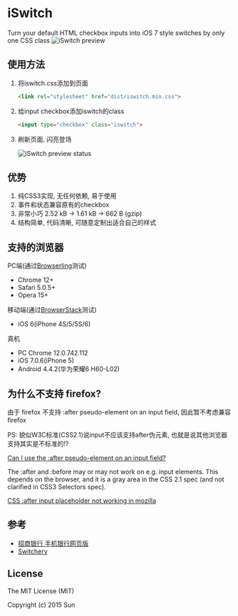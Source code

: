 # iSwitch
Turn your default HTML checkbox inputs into iOS 7 style switches by only one CSS class
![iSwitch preview](http://ufologist.github.io/iswitch/images/iswitch.gif "iSwitch preview")

## 使用方法
1. 将iswitch.css添加到页面
    
    ```html
    <link rel="stylesheet" href="dist/iswitch.min.css">
    ```
2. 给input checkbox添加iswitch的class
    
    ```html
    <input type="checkbox" class="iswitch">
    ```
3. 刷新页面, 闪亮登场
    
    ![iSwitch preview status](http://ufologist.github.io/iswitch/images/iswitch-preview-status.png "iSwitch preview status")

## 优势
1. 纯CSS3实现, 无任何依赖, 易于使用
2. 事件和状态兼容原有的checkbox
3. 非常小巧 2.52 kB → 1.61 kB → 662 B (gzip)
4. 结构简单, 代码清晰, 可随意定制出适合自己的样式

## 支持的浏览器
PC端(通过[Browserling](https://browserling.com)测试)
* Chrome 12+
* Safari 5.0.5+
* Opera 15+

移动端(通过[BrowserStack](http://www.browserstack.com/screenshots/b81dd1a9ed15689ba9dfb8174eaac189938b4977)测试)
* iOS 6(iPhone 4S/5/5S/6)

真机
* PC Chrome 12.0.742.112
* iOS 7.0.6(iPhone 5)
* Android 4.4.2(华为荣耀6 H60-L02)

## 为什么不支持 firefox?
由于 firefox 不支持 :after pseudo-element on an input field, 因此暂不考虑兼容 firefox


PS: 貌似W3C标准(CSS2.1)说input不应该支持after伪元素, 也就是说其他浏览器支持其实是不标准的!?

[Can I use the :after pseudo-element on an input field?](http://stackoverflow.com/questions/2587669/can-i-use-the-after-pseudo-element-on-an-input-field)


The :after and :before may or may not work on e.g. input elements. This depends on the browser, and it is a gray area in the CSS 2.1 spec (and not clarified in CSS3 Selectors spec).

[CSS :after input placeholder not working in mozilla](http://stackoverflow.com/questions/12834939/css-after-input-placeholder-not-working-in-mozilla)

## 参考
* [招商银行 手机银行网页版](https://mobile.cmbchina.com/MobileHtml/Login/LoginA.aspx)
* [Switchery](http://abpetkov.github.io/switchery/)

## License
The MIT License (MIT)

Copyright (c) 2015 Sun